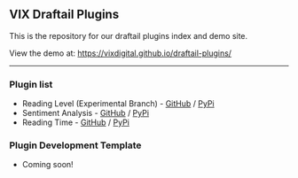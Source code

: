 ## VIX Draftail Plugins
  
This is the repository for our draftail plugins index and demo site.
  
View the demo at: https://vixdigital.github.io/draftail-plugins/

---

### Plugin list
- Reading Level (Experimental Branch) - [GitHub](https://github.com/vixdigital/wagtail-readinglevel/tree/experimental-new-api-functionality) / [PyPi](https://pypi.org/project/wagtail-readinglevel/3.0.2b0/)
- Sentiment Analysis - [GitHub](http://github.com/vixdigital/wagtail-sentiment) / [PyPi](https://pypi.org/project/wagtail-sentiment/)
- Reading Time - [GitHub](https://github.com/vixdigital/wagtail-reading-time) / [PyPi](https://pypi.org/project/wagtail-readingtime/)

### Plugin Development Template
- Coming soon!
